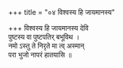 +++
title = "०४ विश्वस्य हि जायमानस्य"

+++
विश्वस्य हि जायमानस्य देवि  
पुष्टस्य वा पुष्टपतिर् बभूविथ ।  
नमो ऽस्तु ते निरृते मा त्व् अस्मान्  
परा भुजो नापरं हातयासि ॥